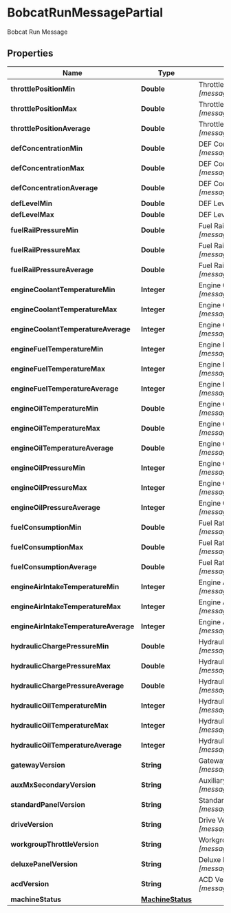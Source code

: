 

# BobcatRunMessagePartial

Bobcat Run Message

## Properties

| Name | Type | Description | Notes |
|------------ | ------------- | ------------- | -------------|
|**throttlePositionMin** | **Double** | Throttle Position Min (%)  _This field represents [messageBody.applicationMessage.applicationMessage.payload.throttlePositionMin]_  |  [optional] |
|**throttlePositionMax** | **Double** | Throttle Position Max (%)  _This field represents [messageBody.applicationMessage.applicationMessage.payload.throttlePositionMax]_  |  [optional] |
|**throttlePositionAverage** | **Double** | Throttle Position Average Average (%)  _This field represents [messageBody.applicationMessage.applicationMessage.payload.throttlePositionAverage]_  |  [optional] |
|**defConcentrationMin** | **Double** | DEF Concentration Min (%)  _This field represents [messageBody.applicationMessage.applicationMessage.payload.defConcentrationMin]_  |  [optional] |
|**defConcentrationMax** | **Double** | DEF Concentration Max (%)  _This field represents [messageBody.applicationMessage.applicationMessage.payload.defConcentrationMax]_  |  [optional] |
|**defConcentrationAverage** | **Double** | DEF Concentration Average (%)  _This field represents [messageBody.applicationMessage.applicationMessage.payload.defConcentrationAverage]_  |  [optional] |
|**defLevelMin** | **Double** | DEF Level Min (%)  _This field represents [messageBody.accumulatorMap.defLevelMin]_  |  [optional] |
|**defLevelMax** | **Double** | DEF Level Max (%)  _This field represents [messageBody.accumulatorMap.defLevelMax]_  |  [optional] |
|**fuelRailPressureMin** | **Double** | Fuel Rail Pressure Min (MPa)  _This field represents [messageBody.applicationMessage.applicationMessage.payload.fuelRailPressureMin]_  |  [optional] |
|**fuelRailPressureMax** | **Double** | Fuel Rail Pressure Max (MPa)  _This field represents [messageBody.applicationMessage.applicationMessage.payload.fuelRailPressureMax]_  |  [optional] |
|**fuelRailPressureAverage** | **Double** | Fuel Rail Pressure Average (MPa)  _This field represents [messageBody.applicationMessage.applicationMessage.payload.fuelRailPressureAverage]_  |  [optional] |
|**engineCoolantTemperatureMin** | **Integer** | Engine Coolant Temperature Min (°C)  _This field represents [messageBody.applicationMessage.applicationMessage.payload.engineCoolantTemperatureMin]_  |  [optional] |
|**engineCoolantTemperatureMax** | **Integer** | Engine Coolant Temperature Max (°C)  _This field represents [messageBody.applicationMessage.applicationMessage.payload.engineCoolantTemperatureMax]_  |  [optional] |
|**engineCoolantTemperatureAverage** | **Integer** | Engine Coolant Temperature Average (°C)  _This field represents [messageBody.applicationMessage.applicationMessage.payload.engineCoolantTemperatureAverage]_  |  [optional] |
|**engineFuelTemperatureMin** | **Integer** | Engine Fuel Temperature Min (°C)  _This field represents [messageBody.applicationMessage.applicationMessage.payload.engineFuelTemperatureMin]_  |  [optional] |
|**engineFuelTemperatureMax** | **Integer** | Engine Fuel Temperature Max (°C)  _This field represents [messageBody.applicationMessage.applicationMessage.payload.engineFuelTemperatureMax]_  |  [optional] |
|**engineFuelTemperatureAverage** | **Integer** | Engine Fuel Temperature Average (°C)  _This field represents [messageBody.applicationMessage.applicationMessage.payload.engineFuelTemperatureAverage]_  |  [optional] |
|**engineOilTemperatureMin** | **Double** | Engine Oil Temperature Min (°C)  _This field represents [messageBody.applicationMessage.applicationMessage.payload.engineOilTemperatureMin]_  |  [optional] |
|**engineOilTemperatureMax** | **Double** | Engine Oil Temperature Max (°C)  _This field represents [messageBody.applicationMessage.applicationMessage.payload.engineOilTemperatureMax]_  |  [optional] |
|**engineOilTemperatureAverage** | **Double** | Engine Oil Temperature Average (°C)  _This field represents [messageBody.applicationMessage.applicationMessage.payload.engineOilTemperatureAverage]_  |  [optional] |
|**engineOilPressureMin** | **Integer** | Engine Oil Pressure Min (kPa)  _This field represents [messageBody.applicationMessage.applicationMessage.payload.engineOilPressureMin]_  |  [optional] |
|**engineOilPressureMax** | **Integer** | Engine Oil Pressure Max (kPa)  _This field represents [messageBody.applicationMessage.applicationMessage.payload.engineOilPressureMax]_  |  [optional] |
|**engineOilPressureAverage** | **Integer** | Engine Oil Pressure Average (kPa)  _This field represents [messageBody.applicationMessage.applicationMessage.payload.engineOilPressureAverage]_  |  [optional] |
|**fuelConsumptionMin** | **Double** | Fuel Rate Min (l/h)  _This field represents [messageBody.applicationMessage.applicationMessage.payload.fuelConsumptionMin]_  |  [optional] |
|**fuelConsumptionMax** | **Double** | Fuel Rate Max (l/h)  _This field represents [messageBody.applicationMessage.applicationMessage.payload.fuelConsumptionMax]_  |  [optional] |
|**fuelConsumptionAverage** | **Double** | Fuel Rate Average (l/h)  _This field represents [messageBody.applicationMessage.applicationMessage.payload.fuelConsumptionAverage]_  |  [optional] |
|**engineAirIntakeTemperatureMin** | **Integer** | Engine Air Intake Temperature Min (°C)  _This field represents [messageBody.applicationMessage.applicationMessage.payload.engineAirIntakeTemperatureMin]_  |  [optional] |
|**engineAirIntakeTemperatureMax** | **Integer** | Engine Air Intake Temperature Max (°C)  _This field represents [messageBody.applicationMessage.applicationMessage.payload.engineAirIntakeTemperatureMax]_  |  [optional] |
|**engineAirIntakeTemperatureAverage** | **Integer** | Engine Air Intake Temperature Average (°C)  _This field represents [messageBody.applicationMessage.applicationMessage.payload.engineAirIntakeTemperatureAverage]_  |  [optional] |
|**hydraulicChargePressureMin** | **Double** | Hydraulic Charge Pressure Min (kPa)  _This field represents [messageBody.applicationMessage.applicationMessage.payload.hydraulicChargePressureMin]_  |  [optional] |
|**hydraulicChargePressureMax** | **Double** | Hydraulic Charge Pressure Max (kPa)  _This field represents [messageBody.applicationMessage.applicationMessage.payload.hydraulicChargePressureMax]_  |  [optional] |
|**hydraulicChargePressureAverage** | **Double** | Hydraulic Charge Pressure Average (kPa)  _This field represents [messageBody.applicationMessage.applicationMessage.payload.hydraulicChargePressureAverage]_  |  [optional] |
|**hydraulicOilTemperatureMin** | **Integer** | Hydraulic Oil Temperature Min (°C)  _This field represents [messageBody.applicationMessage.applicationMessage.payload.hydraulicOilTemperatureMin]_  |  [optional] |
|**hydraulicOilTemperatureMax** | **Integer** | Hydraulic Oil Temperature Max (°C)  _This field represents [messageBody.applicationMessage.applicationMessage.payload.hydraulicOilTemperatureMax]_  |  [optional] |
|**hydraulicOilTemperatureAverage** | **Integer** | Hydraulic Oil Temperature Average (°C)  _This field represents [messageBody.applicationMessage.applicationMessage.payload.hydraulicOilTemperatureAverage]_  |  [optional] |
|**gatewayVersion** | **String** | Gateway Version  _This field represents [messageBody.applicationMessage.applicationMessage.payload.gatewayVersion]_  |  [optional] |
|**auxMxSecondaryVersion** | **String** | Auxiliary/MX Secondary Version  _This field represents [messageBody.applicationMessage.applicationMessage.payload.auxMxSecondaryVersion]_  |  [optional] |
|**standardPanelVersion** | **String** | Standard Panel Version  _This field represents [messageBody.applicationMessage.applicationMessage.payload.standardPanelVersion]_  |  [optional] |
|**driveVersion** | **String** | Drive Version  _This field represents [messageBody.applicationMessage.applicationMessage.payload.driveVersion]_  |  [optional] |
|**workgroupThrottleVersion** | **String** | Workgroup/Throttle Version  _This field represents [messageBody.applicationMessage.applicationMessage.payload.workgroupThrottleVersion]_  |  [optional] |
|**deluxePanelVersion** | **String** | Deluxe Panel Version  _This field represents [messageBody.applicationMessage.applicationMessage.payload.deluxePanelVersion]_  |  [optional] |
|**acdVersion** | **String** | ACD Version  _This field represents [messageBody.applicationMessage.applicationMessage.payload.acdVersion]_  |  [optional] |
|**machineStatus** | [**MachineStatus**](MachineStatus.md) |  |  [optional] |



